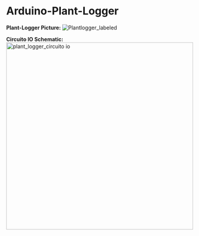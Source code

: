 # Arduino-Plant-Logger

**Plant-Logger Picture:**
![Plantlogger_labeled](https://user-images.githubusercontent.com/8460504/90962339-19dd0880-e464-11ea-91fe-0c3be8fc0a62.png)

**Circuito IO Schematic:**
<img width="500" alt="plant_logger_circuito io" src="https://user-images.githubusercontent.com/8460504/90962373-57da2c80-e464-11ea-9942-8fa87110e23b.png">
